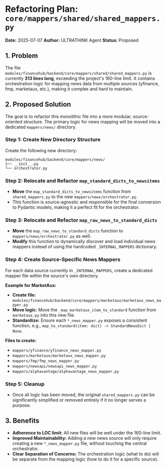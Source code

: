 # Refactoring Plan: `core/mappers/shared/shared_mappers.py`

**Date:** 2025-07-07
**Author:** ULTRATHINK Agent
**Status:** Proposed

## 1. Problem
The file `modules/financehub/backend/core/mappers/shared/shared_mappers.py` is currently **313 lines long**, exceeding the project's 160-line limit. It contains orchestration logic for mapping news data from multiple sources (yfinance, fmp, marketaux, etc.), making it complex and hard to maintain.

## 2. Proposed Solution
The goal is to refactor this monolithic file into a more modular, source-oriented structure. The primary logic for news mapping will be moved into a dedicated `mappers/news/` directory.

### Step 1: Create New Directory Structure
Create the following new directory:
```
modules/financehub/backend/core/mappers/news/
├── __init__.py
└── orchestrator.py
```

### Step 2: Relocate and Refactor `map_standard_dicts_to_newsitems`
- **Move** the `map_standard_dicts_to_newsitems` function from `shared_mappers.py` to the new `mappers/news/orchestrator.py`.
- This function is source-agnostic and responsible for the final conversion to Pydantic models, making it a perfect fit for the orchestrator.

### Step 3: Relocate and Refactor `map_raw_news_to_standard_dicts`
- **Move** the `map_raw_news_to_standard_dicts` function to `mappers/news/orchestrator.py` as well.
- **Modify** this function to dynamically discover and load individual news mappers instead of using the hardcoded `_INTERNAL_MAPPERS` dictionary.

### Step 4: Create Source-Specific News Mappers
For each data source currently in `_INTERNAL_MAPPERS`, create a dedicated mapper file within the source's own directory.

**Example for MarketAux:**
- **Create file:** `modules/financehub/backend/core/mappers/marketaux/marketaux_news_mapper.py`
- **Move logic:** Move the `_map_marketaux_item_to_standard` function from `marketaux.py` into this new file.
- **Standardize:** Ensure each `*_news_mapper.py` exposes a consistent function, e.g., `map_to_standard(item: dict) -> StandardNewsDict | None`.

**Files to create:**
- `mappers/yfinance/yfinance_news_mapper.py`
- `mappers/marketaux/marketaux_news_mapper.py`
- `mappers/fmp/fmp_news_mapper.py`
- `mappers/newsapi/newsapi_news_mapper.py`
- `mappers/alphavantage/alphavantage_news_mapper.py`

### Step 5: Cleanup
- Once all logic has been moved, the original `shared_mappers.py` can be significantly simplified or removed entirely if it no longer serves a purpose.

## 3. Benefits
- **Adherence to LOC limit:** All new files will be well under the 160-line limit.
- **Improved Maintainability:** Adding a new news source will only require creating a new `*_news_mapper.py` file, without touching the central orchestrator.
- **Clear Separation of Concerns:** The orchestration logic (what to do) will be separate from the mapping logic (how to do it for a specific source). 